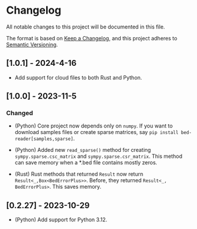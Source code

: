 # Changelog

All notable changes to this project will be documented in this file.

The format is based on [Keep a Changelog](https://keepachangelog.com/en/1.0.0/),
and this project adheres to [Semantic Versioning](https://semver.org/spec/v2.0.0.html).

## [1.0.1] - 2024-4-16

- Add support for cloud files to both Rust and Python.

## [1.0.0] - 2023-11-5

### Changed

- (Python) Core project now depends only on `numpy`.
  If you want to download samples files or create
  sparse matrices, say `pip install bed-reader[samples,sparse]`.

- (Python) Added new `read_sparse()` method for creating
  `sympy.sparse.csc_matrix` and `sympy.sparse.csr_matrix`. This
  method can save memory when a *.bed file contains mostly zeros.

- (Rust) Rust methods that returned `Result` now return
  `Result<_,Box<BedErrorPlus>>`. Before, they returned
  `Result<_, BedErrorPlus>`. This saves memory.

## [0.2.27] - 2023-10-29

- (Python) Add support for Python 3.12.
